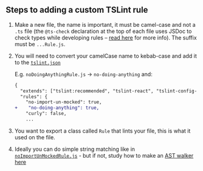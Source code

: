## Steps to adding a custom TSLint rule

1.  Make a new file, the name is important, it must be camel-case and not a `.ts` file (the `@ts-check` declaration at the top of each file uses JSDoc to check types while developing rules – [read here](https://github.com/Microsoft/TypeScript/wiki/Type-Checking-JavaScript-Files) for more info). The suffix must be `...Rule.js`.
1.  You will need to convert your camelCase name to kebab-case and add it to the [`tslint.json`](../tslint.json)

    E.g. `noDoingAnythingRule.js` -> `no-doing-anything` and:

    ```diff
    {
      "extends": ["tslint:recommended", "tslint-react", "tslint-config-prettier"],
      "rules": {
        "no-import-un-mocked": true,
    +    "no-doing-anything": true,
        "curly": false,
        ...
    ```

1.  You want to export a class called `Rule` that lints your file, this is what it used on the file.
1.  Ideally you can do simple string matching like in [`noImportUnMockedRule.js`](./noImportUnMockedRule.js) - but if not, study how to make an [AST walker here](https://palantir.github.io/tslint/develop/custom-rules/)
